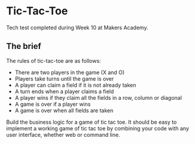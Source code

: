 # Tic-Tac-Toe

Tech test completed during Week 10 at Makers Academy.

## The brief

The rules of tic-tac-toe are as follows:

* There are two players in the game (X and O)
* Players take turns until the game is over
* A player can claim a field if it is not already taken
* A turn ends when a player claims a field
* A player wins if they claim all the fields in a row, column or diagonal
* A game is over if a player wins
* A game is over when all fields are taken

Build the business logic for a game of tic tac toe. It should be easy to implement a working game of tic tac toe by combining your code with any user interface, whether web or command line.


